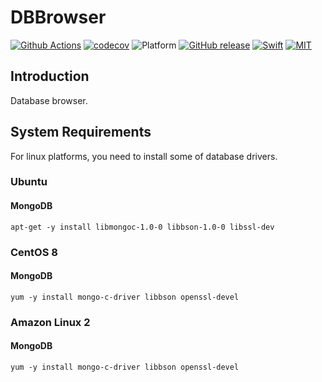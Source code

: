 # DBBrowser

[![Github Actions](https://github.com/SusanDoggie/DBBrowser/workflows/Builder/badge.svg)](https://github.com/SusanDoggie/DBBrowser/actions)
[![codecov](https://codecov.io/gh/SusanDoggie/DBBrowser/branch/main/graph/badge.svg)](https://codecov.io/gh/SusanDoggie/DBBrowser)
![Platform](https://img.shields.io/badge/platform-macOS%20%7C%20Linux-lightgrey.svg?style=flat)
[![GitHub release](https://img.shields.io/github/release/SusanDoggie/DBBrowser.svg)](https://github.com/SusanDoggie/DBBrowser/releases)
[![Swift](https://img.shields.io/badge/swift-5.3-orange.svg?style=flat)](https://swift.org)
[![MIT](https://img.shields.io/badge/license-MIT-blue.svg?style=flat)](LICENSE)

## Introduction

Database browser.

## System Requirements

For linux platforms, you need to install some of database drivers.

### Ubuntu

#### MongoDB

    apt-get -y install libmongoc-1.0-0 libbson-1.0-0 libssl-dev

### CentOS 8

#### MongoDB

    yum -y install mongo-c-driver libbson openssl-devel

### Amazon Linux 2

#### MongoDB

    yum -y install mongo-c-driver libbson openssl-devel
